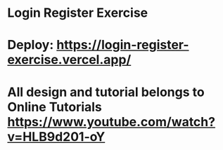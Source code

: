 # Login Register Exercise

# Deploy: https://login-register-exercise.vercel.app/

# All design and tutorial belongs to Online Tutorials https://www.youtube.com/watch?v=HLB9d201-oY
